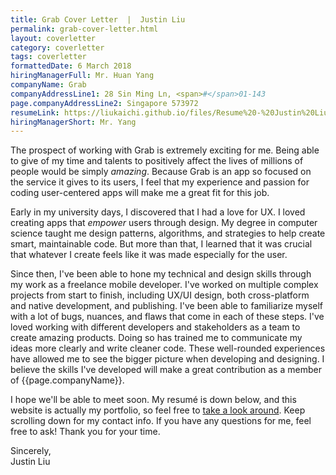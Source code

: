 ```yaml
---
title: Grab Cover Letter  |  Justin Liu
permalink: grab-cover-letter.html
layout: coverletter
category: coverletter
tags: coverletter
formattedDate: 6 March 2018
hiringManagerFull: Mr. Huan Yang
companyName: Grab
companyAddressLine1: 28 Sin Ming Ln, <span>#</span>01-143
page.companyAddressLine2: Singapore 573972
resumeLink: https://liukaichi.github.io/files/Resume%20-%20Justin%20Liu%20-%20March%202018.pdf
hiringManagerShort: Mr. Yang
---
```

The prospect of working with Grab is extremely exciting for me. Being able to give of my time and talents to positively affect the lives of millions of people would be simply <i>amazing</i>. Because Grab is an app so focused on the service it gives to its users, I feel that my experience and passion for coding user-centered apps will make me a great fit for this job.

Early in my university days, I discovered that I had a love for UX. I loved creating apps that <i>empower</i> users through design. My degree in computer science taught me design patterns, algorithms, and strategies to help create smart, maintainable code. But more than that, I learned that it was crucial that whatever I create feels like it was made especially for the user.

Since then, I've been able to hone my technical and design skills through my work as a freelance mobile developer. I've worked on multiple complex projects from start to finish, including UX/UI design, both cross-platform and native development, and publishing. I've been able to familiarize myself with a lot of bugs, nuances, and flaws that come in each of these steps. I've loved working with different developers and stakeholders as a team to create amazing products. Doing so has trained me to communicate my ideas more clearly and write cleaner code. These well-rounded experiences have allowed me to see the bigger picture when developing and designing. I believe the skills I've developed will make a great contribution as a member of {{page.companyName}}.

I hope we'll be able to meet soon. My resumé is down below, and this website is actually my portfolio, so feel free to <a  target="\_blank" href="/">take a look around</a>. Keep scrolling down for my contact info. If you have any questions for me, feel free to ask! Thank you for your time.

Sincerely,  
Justin Liu
